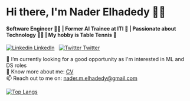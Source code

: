 # Hi there, I'm Nader Elhadedy 👋✨
#### Software Engineer :man_technologist: | Former AI Trainee at ITI :monocle_face: | Passionate about Technology :technologist: | My hobby is Table Tennis 🏓
 
[![Linkedin](https://i.stack.imgur.com/gVE0j.png) LinkedIn](https://www.linkedin.com/in/nader-elhadedy-8b6329191/)
&nbsp;
[![Twitter](http://i.imgur.com/wWzX9uB.png) Twitter](https://twitter.com/dedy_nader)

🔭 I’m currently looking for a good opportunity as I'm interested in ML and DS roles<br>
📄 Know more about me: [CV](https://drive.google.com/file/d/1tNa8RsLqOYBFluWv0Fka5DYQWjyceWMT/view?usp=sharing)<br>
📫 Reach out to me on: nader.m.elhadedy@gmail.com<br>
<!--
**naderelhadedy/naderelhadedy** is a ✨ _special_ ✨ repository because its `README.md` (this file) appears on your GitHub profile.

Here are some ideas to get you started:

- 🔭 I’m currently working on ...
- 🌱 I’m currently learning ...
- 👯 I’m looking to collaborate on ...
- 🤔 I’m looking for help with ...
- 💬 Ask me about ...
- 📫 How to reach me: ...
- 😄 Pronouns: ...
- ⚡ Fun fact: ...
-->
[![Top Langs](https://github-readme-stats.vercel.app/api/top-langs/?username=naderelhadedy&layout=compact)](https://github.com/anuraghazra/github-readme-stats)
